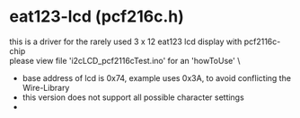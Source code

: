 # eat123-lcd (pcf216c.h)
this is a driver for the rarely used 3 x 12 eat123 lcd display with pcf2116c-chip \
 please view file 'i2cLCD_pcf2116cTest.ino' for an 'howToUse' \
 - base address of lcd is 0x74, example uses 0x3A, to avoid conflicting the Wire-Library
 - this version does not support all possible character settings
 -

